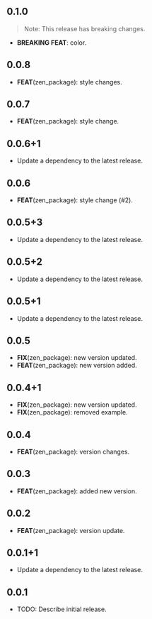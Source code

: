 ## 0.1.0

> Note: This release has breaking changes.

 - **BREAKING** **FEAT**: color.

## 0.0.8

 - **FEAT**(zen_package): style changes.

## 0.0.7

 - **FEAT**(zen_package): style change.

## 0.0.6+1

 - Update a dependency to the latest release.

## 0.0.6

 - **FEAT**(zen_package): style change (#2).

## 0.0.5+3

 - Update a dependency to the latest release.

## 0.0.5+2

 - Update a dependency to the latest release.

## 0.0.5+1

 - Update a dependency to the latest release.

## 0.0.5

 - **FIX**(zen_package): new version updated.
 - **FEAT**(zen_package): new version added.

## 0.0.4+1

 - **FIX**(zen_package): new version updated.
 - **FIX**(zen_package): removed example.

## 0.0.4

 - **FEAT**(zen_package): version changes.

## 0.0.3

 - **FEAT**(zen_package): added new version.

## 0.0.2

 - **FEAT**(zen_package): version update.

## 0.0.1+1

 - Update a dependency to the latest release.

## 0.0.1

* TODO: Describe initial release.
